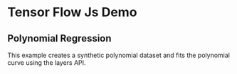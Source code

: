 # Tensor Flow Js Demo

## Polynomial Regression

This example creates a synthetic polynomial dataset and fits the polynomial
curve using the layers API.
